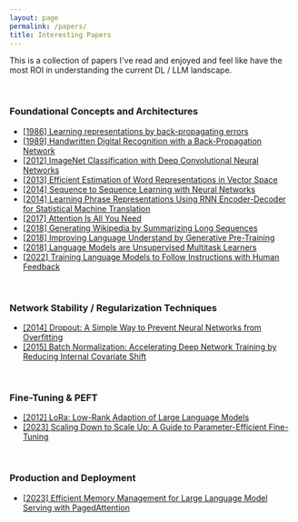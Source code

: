 ```yaml
---
layout: page
permalink: /papers/
title: Interesting Papers
---
```

This is a collection of papers I've read and enjoyed and feel like have the most ROI in understanding the current DL / LLM landscape. 

<br>

### Foundational Concepts and Architectures

- [[1986] Learning representations by back-propagating errors](https://www.iro.umontreal.ca/~vincentp/ift3395/lectures/backprop_old.pdf)
- [[1989] Handwritten Digital Recognition with a Back-Propagation Network](https://proceedings.neurips.cc/paper/1989/file/53c3bce66e43be4f209556518c2fcb54-Paper.pdf)
- [[2012] ImageNet Classification with Deep Convolutional Neural Networks](https://proceedings.neurips.cc/paper_files/paper/2012/file/c399862d3b9d6b76c8436e924a68c45b-Paper.pdf)
- [[2013] Efficient Estimation of Word Representations in Vector Space](https://arxiv.org/abs/1301.3781)
- [[2014] Sequence to Sequence Learning with Neural Networks](https://arxiv.org/abs/1409.3215)
- [[2014] Learning Phrase Representations Using RNN Encoder-Decoder for Statistical Machine Translation](https://arxiv.org/abs/1406.1078)
- [[2017] Attention Is All You Need](https://arxiv.org/abs/1706.03762)
- [[2018] Generating Wikipedia by Summarizing Long Sequences](https://arxiv.org/abs/1801.10198)
- [[2018] Improving Language Understand by Generative Pre-Training](https://openai.com/index/language-unsupervised/)
- [[2018] Language Models are Unsupervised Multitask Learners](https://d4mucfpksywv.cloudfront.net/better-language-models/language_models_are_unsupervised_multitask_learners.pdf)
- [[2022] Training Language Models to Follow Instructions with Human Feedback](https://arxiv.org/pdf/2203.02155)

<br>

### Network Stability / Regularization Techniques

- [[2014] Dropout: A Simple Way to Prevent Neural Networks from
Overfitting](https://www.cs.toronto.edu/~hinton/absps/JMLRdropout.pdf)
- [[2015] Batch Normalization: Accelerating Deep Network Training by Reducing Internal Covariate Shift](https://arxiv.org/abs/1502.03167)

<br>

### Fine-Tuning & PEFT

- [[2012] LoRa: Low-Rank Adaption of Large Language Models](https://arxiv.org/abs/2106.09685)
- [[2023] Scaling Down to Scale Up: A Guide to Parameter-Efficient Fine-Tuning](https://arxiv.org/abs/2303.15647)

<br>

### **Production and Deployment**

- [[2023] Efficient Memory Management for Large Language Model Serving with PagedAttention](https://arxiv.org/abs/2309.06180)

<br>